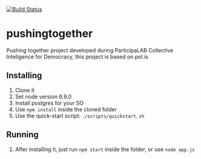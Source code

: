 [![Build Status](https://travis-ci.org/cidadedemocratica/pushingtogether.svg?branch=master)](https://travis-ci.org/cidadedemocratica/pushingtogether)

# pushingtogether
Pushing together project developed during ParticipaLAB Collective Inteligence for Democracy, this project is based on pol.is

## Installing
1. Clone it
2. Set node version 6.9.0
3. Install postgres for your SO
4. Use `npm install` inside the cloned folder
5. Use the quick-start script: `./scripts/quickstart.sh`

## Running
1. After installing it, just run `npm start` inside the folder, or use `node app.js`
